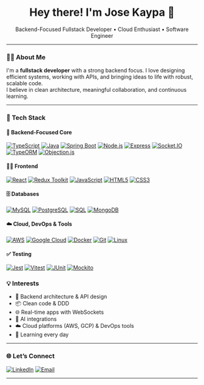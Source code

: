 <h1 align="center">Hey there! I'm Jose Kaypa 👋</h1>
<p align="center">Backend-Focused Fullstack Developer • Cloud Enthusiast • Software Engineer</p>

---

### 🧑‍💻 About Me

I'm a **fullstack developer** with a strong backend focus. I love designing efficient systems, working with APIs, and bringing ideas to life with robust, scalable code.  
I believe in clean architecture, meaningful collaboration, and continuous learning.

---

### 🧰 Tech Stack

#### 🧠 Backend-Focused Core

[![TypeScript](https://img.shields.io/badge/TypeScript-3178C6?style=for-the-badge&logo=typescript&logoColor=white)](https://www.typescriptlang.org/)
[![Java](https://img.shields.io/badge/Java-ED8B00?style=for-the-badge&logo=openjdk&logoColor=white)](https://www.java.com/)
[![Spring Boot](https://img.shields.io/badge/Spring_Boot-6DB33F?style=for-the-badge&logo=springboot&logoColor=white)](https://spring.io/projects/spring-boot)
[![Node.js](https://img.shields.io/badge/Node.js-339933?style=for-the-badge&logo=nodedotjs&logoColor=white)](https://nodejs.org/)
[![Express](https://img.shields.io/badge/Express.js-000000?style=for-the-badge&logo=express&logoColor=white)](https://expressjs.com/)
[![Socket.IO](https://img.shields.io/badge/Socket.IO-010101?style=for-the-badge&logo=socket.io&logoColor=white)](https://socket.io/)
[![TypeORM](https://img.shields.io/badge/TypeORM-E83524?style=for-the-badge&logo=typeorm&logoColor=white)](https://typeorm.io/)
[![Objection.js](https://img.shields.io/badge/Objection.js-3178C6?style=for-the-badge&logo=javascript&logoColor=white)](https://vincit.github.io/objection.js/)

#### 🧑‍🎨 Frontend

[![React](https://img.shields.io/badge/React-20232A?style=for-the-badge&logo=react&logoColor=61DAFB)](https://reactjs.org/)
[![Redux Toolkit](https://img.shields.io/badge/Redux_Toolkit-764ABC?style=for-the-badge&logo=redux&logoColor=white)](https://redux-toolkit.js.org/)
[![JavaScript](https://img.shields.io/badge/JavaScript-F7DF1E?style=for-the-badge&logo=javascript&logoColor=black)](https://developer.mozilla.org/en-US/docs/Web/JavaScript)
[![HTML5](https://img.shields.io/badge/HTML5-E34F26?style=for-the-badge&logo=html5&logoColor=white)](https://developer.mozilla.org/en-US/docs/Web/Guide/HTML/HTML5)
[![CSS3](https://img.shields.io/badge/CSS3-1572B6?style=for-the-badge&logo=css3&logoColor=white)](https://developer.mozilla.org/en-US/docs/Web/CSS)

#### 🗄️ Databases

[![MySQL](https://img.shields.io/badge/MySQL-00758F?style=for-the-badge&logo=mysql&logoColor=white)](https://www.mysql.com/)
[![PostgreSQL](https://img.shields.io/badge/PostgreSQL-4169E1?style=for-the-badge&logo=postgresql&logoColor=white)](https://www.postgresql.org/)
[![SQL](https://img.shields.io/badge/SQL-003B57?style=for-the-badge&logo=databricks&logoColor=white)](https://en.wikipedia.org/wiki/SQL)
[![MongoDB](https://img.shields.io/badge/MongoDB-47A248?style=for-the-badge&logo=mongodb&logoColor=white)](https://www.mongodb.com/)

#### ☁️ Cloud, DevOps & Tools

[![AWS](https://img.shields.io/badge/AWS-232F3E?style=for-the-badge&logo=amazon-aws&logoColor=white)](https://aws.amazon.com/)
[![Google Cloud](https://img.shields.io/badge/Google_Cloud-4285F4?style=for-the-badge&logo=googlecloud&logoColor=white)](https://cloud.google.com/)
[![Docker](https://img.shields.io/badge/Docker-2496ED?style=for-the-badge&logo=docker&logoColor=white)](https://www.docker.com/)
[![Git](https://img.shields.io/badge/Git-F05032?style=for-the-badge&logo=git&logoColor=white)](https://git-scm.com/)
[![Linux](https://img.shields.io/badge/Linux-FCC624?style=for-the-badge&logo=linux&logoColor=black)](https://www.linux.org/)

#### ✅ Testing

[![Jest](https://img.shields.io/badge/Jest-C21325?style=for-the-badge&logo=jest&logoColor=white)](https://jestjs.io/)
[![Vitest](https://img.shields.io/badge/Vitest-6E9F18?style=for-the-badge&logo=vitest&logoColor=white)](https://vitest.dev/)
[![JUnit](https://img.shields.io/badge/JUnit-25A162?style=for-the-badge&logo=java&logoColor=white)](https://junit.org/)
[![Mockito](https://img.shields.io/badge/Mockito-8A4182?style=for-the-badge&logo=java&logoColor=white)](https://site.mockito.org/)


### 💡 Interests

- 🔌 Backend architecture & API design
- 📦 Clean code & DDD
- 🌐 Real-time apps with WebSockets
- 🧠 AI integrations
- ☁️ Cloud platforms (AWS, GCP) & DevOps tools
- 📘 Learning every day

---

### 🌐 Let’s Connect

[![LinkedIn](https://img.shields.io/badge/LinkedIn-%230077B5.svg?style=for-the-badge&logo=linkedin&logoColor=white)](https://www.linkedin.com/in/jkaypa/)
[![Email](https://img.shields.io/badge/Email-jose_kaypa@hotmail.com-D14836?style=for-the-badge&logo=gmail&logoColor=white)](mailto:jose_kaypa@hotmail.com)

---
